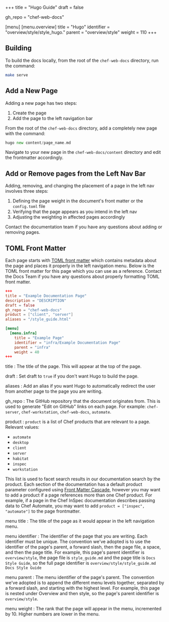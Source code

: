 +++
title = "Hugo Guide"
draft = false

gh_repo = "chef-web-docs"

[menu]
  [menu.overview]
    title = "Hugo"
    identifier = "overview/style/style_hugo."
    parent = "overview/style"
    weight = 110
+++

## Building

To build the docs locally, from the root of the `chef-web-docs` directory, run the command:

```bash
make serve
```

## Add a New Page

Adding a new page has two steps:

1. Create the page
1. Add the page to the left navigation bar

From the root of the `chef-web-docs` directory, add a completely new page with the command:

```go
hugo new content/page_name.md
```

Navigate to your new page in the `chef-web-docs/content` directory and edit the frontmatter accordingly.

## Add or Remove pages from the Left Nav Bar

Adding, removing, and changing the placement of a page in the left nav involves three steps:

1. Defining the page weight in the document's  front matter or the `config.toml` file
1. Verifying that the page appears as you intend in the left nav
1. Adjusting the weighting in affected pages accordingly

Contact the documentation team if you have any questions about adding or removing pages.

## TOML Front Matter

Each page starts with [TOML front matter](https://gohugo.io/content-management/front-matter/) which contains metadata about the page and places it properly in the left navigation menu. Below is the TOML front matter for this page which you can use as a reference. Contact the Docs Team if you have any questions about properly formatting TOML front matter.

```toml
+++
title = "Example Documentation Page"
description = "DESCRIPTION"
draft = false
gh_repo = "chef-web-docs"
product = ["client", "server"]
aliases = "/style_guide.html"

[menu]
  [menu.infra]
    title = "Example Page"
    identifier = "infra/Example Documentation Page"
    parent = "infra"
    weight = 40
+++
```

title
: The title of the page. This will appear at the top of the page.

draft
: Set draft to `true` if you don't want Hugo to build the page.

aliases
: Add an alias if you want Hugo to automatically redirect the user from another page to the page you are writing.

gh_repo
: The GitHub repository that the document originates from. This is used to generate "Edit on GitHub" links on each page. For example:
`chef-server`, `chef-workstation`, `chef-web-docs`, `automate`.

product
: `product` is a list of Chef products that are relevant to a page. Relevant values:

- `automate`
- `desktop`
- `client`
- `server`
- `habitat`
- `inspec`
- `workstation`

This list is used to facet search results in our documentation search by the product. Each section of the documentation
has a default product parameter configured using [Front Matter Cascade](https://gohugo.io/content-management/front-matter#front-matter-cascade), however you may want to add a product if a page references more than one Chef product. For example, if a page in the Chef InSpec documentation describes passing data to Chef Automate, you may want to add `product = ["inspec", "automate"]` to the page frontmatter.

menu title
: The title of the page as it would appear in the left navigation menu.

menu identifier
: The identifier of the page that you are writing. Each identifier must be unique.
The convention we've adopted is to use the identifier of the page's parent, a forward slash, then the page file, a space, and then the page title.
For example, this page's parent identifier is `overview/style`, the page file is `style_guide.md` and the page title is `Docs Style Guide`, so the full page identifier is `overview/style/style_guide.md Docs Style Guide`

menu parent
: The menu identifier of the page's parent.
The convention we've adopted is to append the different menu levels together, separated by a forward slash, and starting with the highest level. For example, this page is nested under Overview and then style, so the page's parent identifier is `overview/style`.

menu weight
: The rank that the page will appear in the menu, incremented by 10. Higher numbers are lower in the menu.
